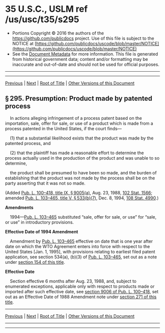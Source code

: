 ---
---

# 35 U.S.C., USLM ref /us/usc/t35/s295

* Portions Copyright © 2016 the authors of the https://github.com/publicdocs project.
  Use of this file is subject to the NOTICE at [https://github.com/publicdocs/uscode/blob/master/NOTICE](https://github.com/publicdocs/uscode/blob/master/NOTICE)
* See the [Document Metadata](././../../../../..//README.md) for more information.
  This file is generated from historical government data; content and/or formatting may be inaccurate and out-of-date and should not be used for official purposes.

----------
----------

[Previous](./../../../../..//us/usc/t35/ptIII/ch29/m__us_usc_t35_s294.md) | [Next](./../../../../..//us/usc/t35/ptIII/ch29/m__us_usc_t35_s296.md) | [Root of Title](./../../../../../) | [Other Versions of this Document](https://publicdocs.github.io/go/links?ns=uslm&ref=%2Fus%2Fusc%2Ft35%2Fs295)

## § 295. Presumption: Product made by patented process

    In actions alleging infringement of a process patent based on the importation, sale, offer for sale, or use of a product which is made from a process patented in the United States, if the court finds—

    (1) that a substantial likelihood exists that the product was made by the patented process, and

    (2) that the plaintiff has made a reasonable effort to determine the process actually used in the production of the product and was unable to so determine,

    the product shall be presumed to have been so made, and the burden of establishing that the product was not made by the process shall be on the party asserting that it was not so made.

(Added [Pub. L. 100–418, title IX, § 9005(a)][/us/pl/100/418/s9005/a], Aug. 23, 1988, [102 Stat. 1566][/us/stat/102/1566]; amended [Pub. L. 103–465, title V, § 533(b)(7)][/us/pl/103/465/s533/b/7], Dec. 8, 1994, [108 Stat. 4990][/us/stat/108/4990].)

 __Amendments__ 

    1994—[Pub. L. 103–465][/us/pl/103/465] substituted “sale, offer for sale, or use” for “sale, or use” in introductory provisions.

 __Effective Date of 1994 Amendment__ 

    Amendment by [Pub. L. 103–465][/us/pl/103/465] effective on date that is one year after date on which the WTO Agreement enters into force with respect to the United States \[Jan. 1, 1995\], with provisions relating to earliest filed patent application, see section 534(a), (b)(3) of [Pub. L. 103–465][/us/pl/103/465], set out as a note under [section 154 of this title][/us/usc/t35/s154].

 __Effective Date__ 

    Section effective 6 months after Aug. 23, 1988, and, subject to enumerated exceptions, applicable only with respect to products made or imported after such effective date, see [section 9006 of Pub. L. 100–418][/us/pl/100/418/s9006], set out as an Effective Date of 1988 Amendment note under [section 271 of this title][/us/usc/t35/s271].

----------

[Previous](./../../../../..//us/usc/t35/ptIII/ch29/m__us_usc_t35_s294.md) | [Next](./../../../../..//us/usc/t35/ptIII/ch29/m__us_usc_t35_s296.md) | [Root of Title](./../../../../../) | [Other Versions of this Document](https://publicdocs.github.io/go/links?ns=uslm&ref=%2Fus%2Fusc%2Ft35%2Fs295)

----------
----------

[/us/pl/100/418/s9005/a]: https://publicdocs.github.io/go/links?ns=uslm&ref=%2Fus%2Fpl%2F100%2F418%2Fs9005%2Fa
[/us/stat/102/1566]: https://publicdocs.github.io/go/links?ns=uslm&ref=%2Fus%2Fstat%2F102%2F1566
[/us/pl/103/465/s533/b/7]: https://publicdocs.github.io/go/links?ns=uslm&ref=%2Fus%2Fpl%2F103%2F465%2Fs533%2Fb%2F7
[/us/stat/108/4990]: https://publicdocs.github.io/go/links?ns=uslm&ref=%2Fus%2Fstat%2F108%2F4990
[/us/pl/103/465]: https://publicdocs.github.io/go/links?ns=uslm&ref=%2Fus%2Fpl%2F103%2F465
[/us/pl/103/465]: https://publicdocs.github.io/go/links?ns=uslm&ref=%2Fus%2Fpl%2F103%2F465
[/us/pl/103/465]: https://publicdocs.github.io/go/links?ns=uslm&ref=%2Fus%2Fpl%2F103%2F465
[/us/usc/t35/s154]: https://publicdocs.github.io/go/links?ns=uslm&ref=%2Fus%2Fusc%2Ft35%2Fs154
[/us/pl/100/418/s9006]: https://publicdocs.github.io/go/links?ns=uslm&ref=%2Fus%2Fpl%2F100%2F418%2Fs9006
[/us/usc/t35/s271]: https://publicdocs.github.io/go/links?ns=uslm&ref=%2Fus%2Fusc%2Ft35%2Fs271


